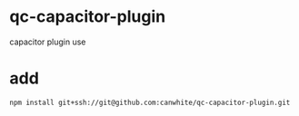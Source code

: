 # qc-capacitor-plugin
capacitor plugin use



# add
```
npm install git+ssh://git@github.com:canwhite/qc-capacitor-plugin.git

```